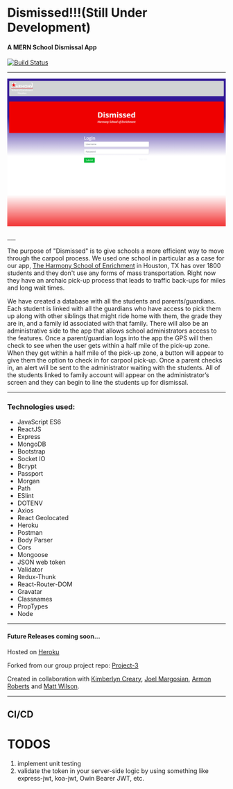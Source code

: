 # Dismissed!!!(Still Under Development)
#### A MERN School Dismissal App
[![Build Status](https://travis-ci.com/armonkahil/Dismissed.svg?branch=master)](https://travis-ci.com/armonkahil/Dismissed)
___
<p align="center">
  <img src='client/src/landing.png'/>
  
</p>
___

The purpose of "Dismissed" is to give schools a more efficient way to move through the carpool process.  We used one school in particular as a case for our app, [The Harmony School of Enrichment](https://hsenrichment.harmonytx.org/) in Houston, TX has over 1800 students and they don't use any forms of mass transportation.  Right now they have an archaic pick-up process that leads to traffic back-ups for miles and long wait times.

We have created a database with all the students and parents/guardians.  Each student is linked with all the guardians who have access to pick them up along with other siblings that might ride home with them, the grade they are in, and a family id associated with that family.  There will also be an administrative side to the app that allows school administrators access to the features.  Once a parent/guardian logs into the app the GPS will then check to see when the user gets within a half mile of the pick-up zone.  When they get within a half mile of the pick-up zone, a button will appear to give them the option to check in for carpool pick-up.  Once a parent checks in, an alert will be sent to the administrator waiting with the students.  All of the students linked to family account will appear on the administrator’s screen and they can begin to line the students up for dismissal.
***
### Technologies used:
- JavaScript ES6
- ReactJS
- Express
- MongoDB
- Bootstrap
- Socket IO
- Bcrypt
- Passport
- Morgan
- Path
- ESlint
- DOTENV
- Axios
- React Geolocated
- Heroku
- Postman
- Body Parser
- Cors
- Mongoose
- JSON web token
- Validator
- Redux-Thunk
- React-Router-DOM
- Gravatar
- Classnames
- PropTypes
- Node
___
#### Future Releases coming soon...

Hosted on [Heroku](https://dismissed.herokuapp.com/)

Forked from our group project repo: [Project-3](https://github.com/margosij/Project-3)

Created in collaboration with [Kimberlyn Creary](https://github.com/kimocreary), [Joel Margosian](https://github.com/margosij), [Armon Roberts](https://github.com/armonkahil) and [Matt Wilson](https://github.com/matt-wilson78).
___
## CI/CD
# TODOS
1. implement unit testing
2. validate the token in your server-side logic by using something like express-jwt, koa-jwt, Owin Bearer JWT, etc.

